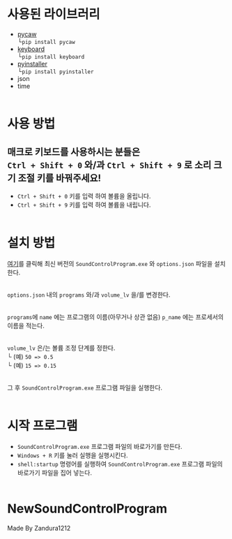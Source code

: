 # 사용된 라이브러리
 - [pycaw](https://pycaw.readthedocs.io/en/latest/)
<br>└```pip install pycaw```
 - [keyboard](https://pypi.org/project/keyboard/)
<br>└```pip install keyboard```
 - [pyinstaller](https://pyinstaller.org/en/stable/)
<br>└```pip install pyinstaller```
 - json
 - time<br><br>

# 사용 방법
## 매크로 키보드를 사용하시는 분들은<br>```Ctrl + Shift + 0``` 와/과 ```Ctrl + Shift + 9``` 로 소리 크기 조절 키를 바꿔주세요!

 -  ```Ctrl + Shift + 0``` 키를 입력 하여 볼륨을 올립니다.
 -  ```Ctrl + Shift + 9``` 키를 입력 하여 볼륨을 내립니다.<br><br>

# 설치 방법
[여기](https://github.com/Zandura1212/NewSoundControlProgram/releases)를 클릭해 최신 버전의 ```SoundControlProgram.exe``` 와 ```options.json``` 파일을 설치한다.<br><br>

```options.json``` 내의 ```programs``` 와/과 ```volume_lv``` 을/를 변경한다.<br><br>

```programs```에 ```name``` 에는 프로그램의 이름(아무거나 상관 없음) ```p_name``` 에는 프로세서의 이름을 적는다.<br><br>

```volume_lv``` 은/는 볼륨 조정 단계를 정한다.<br>
└ (예) ```50 => 0.5```<br>
└ (예) ```15 => 0.15```<br><br>

그 후 ```SoundControlProgram.exe``` 프로그램 파일을 실행한다.<br><br>

# 시작 프로그램
 - ```SoundControlProgram.exe``` 프로그램 파일의 바로가기를 만든다.
 - ```Windows + R``` 키를 눌러 실행을 실행시킨다.
 - ```shell:startup``` 명령어를 실행하여 ```SoundControlProgram.exe``` 프로그램 파일의 바로가기 파일을 집어 넣는다.<br><br>

# NewSoundControlProgram
Made By Zandura1212
